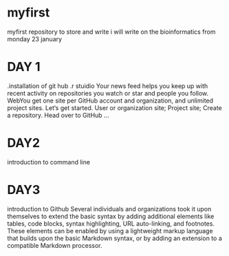 # myfirst
myfirst repository to store and write
i will write on the bioinformatics from monday 23 january

# DAY 1 
 .installation of git hub
 .r stuidio
Your news feed helps you keep up with recent activity on repositories you watch or star and people you follow.
WebYou get one site per GitHub account and organization, and unlimited project sites. Let‘s get started. User or organization site; Project site; Create a repository. Head over to GitHub …



# DAY2
introduction to command line

# DAY3
introduction to Github
Several individuals and organizations took it upon themselves to extend the basic syntax by adding additional elements like tables, code blocks, syntax highlighting, URL auto-linking, and footnotes. These elements can be enabled by using a lightweight markup language that builds upon the basic Markdown syntax, or by adding an extension to a compatible Markdown processor.


